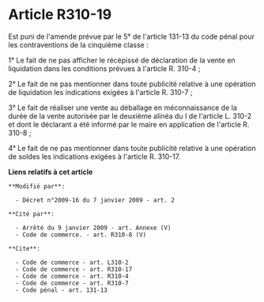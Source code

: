 # Article R310-19

Est puni de l'amende prévue par le 5° de l'article 131-13 du code pénal pour les contraventions de la cinquième classe : 

1° Le fait de ne pas afficher le récépissé de déclaration de la vente en liquidation dans les conditions prévues à l'article
R. 310-4 ; 

2° Le fait de ne pas mentionner dans toute publicité relative à une opération de liquidation les indications exigées à
l'article R. 310-7 ; 

3° Le fait de réaliser une vente au déballage en méconnaissance de la durée de la vente autorisée par le deuxième alinéa du I
de l'article L. 310-2 et dont le déclarant a été informé par le maire en application de l'article R. 310-8 ; 

4° Le fait de ne pas mentionner dans toute publicité relative à une opération de soldes les indications exigées à l'article
R. 310-17.

**Liens relatifs à cet article**

	**Modifié par**:

	  - Décret n°2009-16 du 7 janvier 2009 - art. 2

	**Cité par**:

	  - Arrêté du 9 janvier 2009 - art. Annexe (V)
	  - Code de commerce. - art. R310-8 (V)

	**Cite**:

	  - Code de commerce - art. L310-2
	  - Code de commerce - art. R310-17
	  - Code de commerce - art. R310-4
	  - Code de commerce - art. R310-7
	  - Code pénal - art. 131-13
